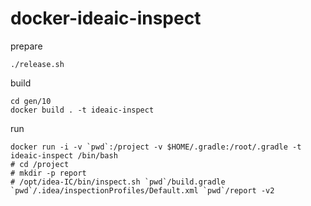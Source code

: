 # docker-ideaic-inspect

prepare

```
./release.sh
```

build

```
cd gen/10
docker build . -t ideaic-inspect
```

run

```
docker run -i -v `pwd`:/project -v $HOME/.gradle:/root/.gradle -t ideaic-inspect /bin/bash
# cd /project
# mkdir -p report
# /opt/idea-IC/bin/inspect.sh `pwd`/build.gradle `pwd`/.idea/inspectionProfiles/Default.xml `pwd`/report -v2
```

